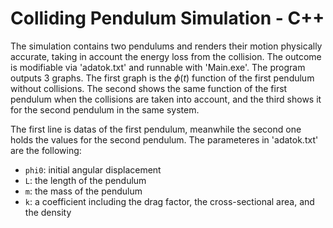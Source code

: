 # Colliding Pendulum Simulation - C++

The simulation contains two pendulums and renders their motion physically accurate, taking in account the energy loss from the collision. The outcome is modifiable via 'adatok.txt' and runnable with 'Main.exe'. The program outputs 3 graphs. The first graph is the $\phi(t)$ function of the first pendulum without collisions. The second shows the same function of the first pendulum when the collisions are taken into account, and the third shows it for the second pendulum in the same system. 

The first line is datas of the first pendulum, meanwhile the second one holds the values for the second pendulum. The parameteres in 'adatok.txt' are the following:

- `phi0`: initial angular displacement  
- `L`: the length of the pendulum  
- `m`: the mass of the pendulum  
- `k`: a coefficient including the drag factor, the cross-sectional area, and the density  

